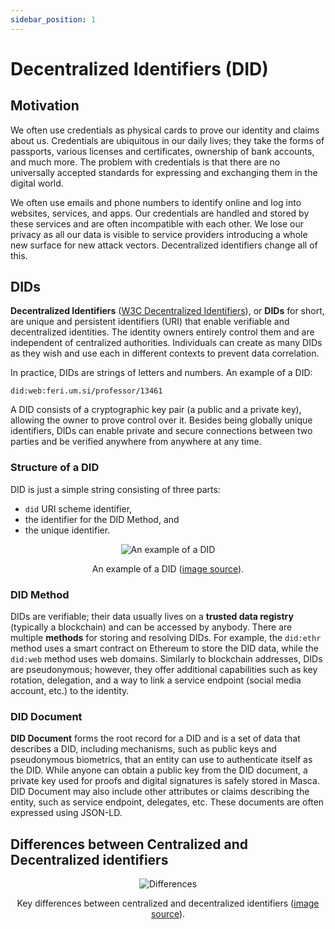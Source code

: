 ```yaml
---
sidebar_position: 1
---
```


# Decentralized Identifiers (DID)

## Motivation

We often use credentials as physical cards to prove our identity and claims about us. Credentials are ubiquitous in our daily lives; they take the forms of passports, various licenses and certificates, ownership of bank accounts, and much more. The problem with credentials is that there are no universally accepted standards for expressing and exchanging them in the digital world.

We often use emails and phone numbers to identify online and log into websites, services, and apps. Our credentials are handled and stored by these services and are often incompatible with each other. We lose our privacy as all our data is visible to service providers introducing a whole new surface for new attack vectors. Decentralized identifiers change all of this.

## DIDs

**Decentralized Identifiers** ([W3C Decentralized Identifiers](https://www.w3.org/TR/did-core/)), or **DIDs** for short, are unique and persistent identifiers (URI) that enable verifiable and decentralized identities. The identity owners entirely control them and are independent of centralized authorities. Individuals can create as many DIDs as they wish and use each in different contexts to prevent data correlation.

In practice, DIDs are strings of letters and numbers. An example of a DID:

`did:web:feri.um.si/professor/13461`

A DID consists of a cryptographic key pair (a public and a private key), allowing the owner to prove control over it. Besides being globally unique identifiers, DIDs can enable private and secure connections between two parties and be verified anywhere from anywhere at any time.

### Structure of a DID

DID is just a simple string consisting of three parts:

- `did` URI scheme identifier,
- the identifier for the DID Method, and
- the unique identifier.

<center>

![An example of a DID](https://www.w3.org/TR/did-core/diagrams/parts-of-a-did.svg)

An example of a DID ([image source](https://www.w3.org/TR/did-core/diagrams/parts-of-a-did.svg)).

</center>

### DID Method

DIDs are verifiable; their data usually lives on a **trusted data registry** (typically a blockchain) and can be accessed by anybody. There are multiple **methods** for storing and resolving DIDs. For example, the `did:ethr` method uses a smart contract on Ethereum to store the DID data, while the `did:web` method uses web domains. Similarly to blockchain addresses, DIDs are pseudonymous; however, they offer additional capabilities such as key rotation, delegation, and a way to link a service endpoint (social media account, etc.) to the identity.

### DID Document

**DID Document** forms the root record for a DID and is a set of data that describes a DID, including mechanisms, such as public keys and pseudonymous biometrics, that an entity can use to authenticate itself as the DID. While anyone can obtain a public key from the DID document, a private key used for proofs and digital signatures is safely stored in Masca. DID Document may also include other attributes or claims describing the entity, such as service endpoint, delegates, etc. These documents are often expressed using JSON-LD.

## Differences between Centralized and Decentralized identifiers

<center>

![Differences](https://i.imgur.com/8QimX0x.png)

Key differences between centralized and decentralized identifiers ([image source](https://www.dock.io/post/verifiable-credentials)).

</center>
